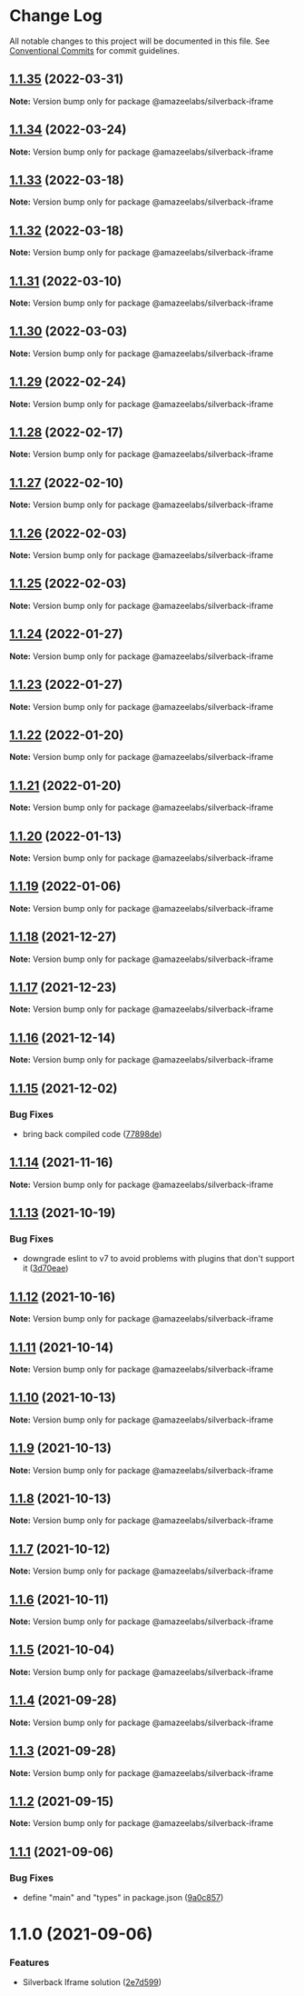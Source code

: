 # Change Log

All notable changes to this project will be documented in this file.
See [Conventional Commits](https://conventionalcommits.org) for commit guidelines.

## [1.1.35](https://github.com/AmazeeLabs/silverback-mono/compare/@amazeelabs/silverback-iframe@1.1.34...@amazeelabs/silverback-iframe@1.1.35) (2022-03-31)

**Note:** Version bump only for package @amazeelabs/silverback-iframe





## [1.1.34](https://github.com/AmazeeLabs/silverback-mono/compare/@amazeelabs/silverback-iframe@1.1.33...@amazeelabs/silverback-iframe@1.1.34) (2022-03-24)

**Note:** Version bump only for package @amazeelabs/silverback-iframe





## [1.1.33](https://github.com/AmazeeLabs/silverback-mono/compare/@amazeelabs/silverback-iframe@1.1.32...@amazeelabs/silverback-iframe@1.1.33) (2022-03-18)

**Note:** Version bump only for package @amazeelabs/silverback-iframe





## [1.1.32](https://github.com/AmazeeLabs/silverback-mono/compare/@amazeelabs/silverback-iframe@1.1.31...@amazeelabs/silverback-iframe@1.1.32) (2022-03-18)

**Note:** Version bump only for package @amazeelabs/silverback-iframe





## [1.1.31](https://github.com/AmazeeLabs/silverback-mono/compare/@amazeelabs/silverback-iframe@1.1.30...@amazeelabs/silverback-iframe@1.1.31) (2022-03-10)

**Note:** Version bump only for package @amazeelabs/silverback-iframe





## [1.1.30](https://github.com/AmazeeLabs/silverback-mono/compare/@amazeelabs/silverback-iframe@1.1.29...@amazeelabs/silverback-iframe@1.1.30) (2022-03-03)

**Note:** Version bump only for package @amazeelabs/silverback-iframe





## [1.1.29](https://github.com/AmazeeLabs/silverback-mono/compare/@amazeelabs/silverback-iframe@1.1.28...@amazeelabs/silverback-iframe@1.1.29) (2022-02-24)

**Note:** Version bump only for package @amazeelabs/silverback-iframe





## [1.1.28](https://github.com/AmazeeLabs/silverback-mono/compare/@amazeelabs/silverback-iframe@1.1.27...@amazeelabs/silverback-iframe@1.1.28) (2022-02-17)

**Note:** Version bump only for package @amazeelabs/silverback-iframe





## [1.1.27](https://github.com/AmazeeLabs/silverback-mono/compare/@amazeelabs/silverback-iframe@1.1.26...@amazeelabs/silverback-iframe@1.1.27) (2022-02-10)

**Note:** Version bump only for package @amazeelabs/silverback-iframe





## [1.1.26](https://github.com/AmazeeLabs/silverback-mono/compare/@amazeelabs/silverback-iframe@1.1.25...@amazeelabs/silverback-iframe@1.1.26) (2022-02-03)

**Note:** Version bump only for package @amazeelabs/silverback-iframe





## [1.1.25](https://github.com/AmazeeLabs/silverback-mono/compare/@amazeelabs/silverback-iframe@1.1.24...@amazeelabs/silverback-iframe@1.1.25) (2022-02-03)

**Note:** Version bump only for package @amazeelabs/silverback-iframe





## [1.1.24](https://github.com/AmazeeLabs/silverback-mono/compare/@amazeelabs/silverback-iframe@1.1.23...@amazeelabs/silverback-iframe@1.1.24) (2022-01-27)

**Note:** Version bump only for package @amazeelabs/silverback-iframe





## [1.1.23](https://github.com/AmazeeLabs/silverback-mono/compare/@amazeelabs/silverback-iframe@1.1.22...@amazeelabs/silverback-iframe@1.1.23) (2022-01-27)

**Note:** Version bump only for package @amazeelabs/silverback-iframe





## [1.1.22](https://github.com/AmazeeLabs/silverback-mono/compare/@amazeelabs/silverback-iframe@1.1.21...@amazeelabs/silverback-iframe@1.1.22) (2022-01-20)

**Note:** Version bump only for package @amazeelabs/silverback-iframe





## [1.1.21](https://github.com/AmazeeLabs/silverback-mono/compare/@amazeelabs/silverback-iframe@1.1.20...@amazeelabs/silverback-iframe@1.1.21) (2022-01-20)

**Note:** Version bump only for package @amazeelabs/silverback-iframe





## [1.1.20](https://github.com/AmazeeLabs/silverback-mono/compare/@amazeelabs/silverback-iframe@1.1.19...@amazeelabs/silverback-iframe@1.1.20) (2022-01-13)

**Note:** Version bump only for package @amazeelabs/silverback-iframe





## [1.1.19](https://github.com/AmazeeLabs/silverback-mono/compare/@amazeelabs/silverback-iframe@1.1.18...@amazeelabs/silverback-iframe@1.1.19) (2022-01-06)

**Note:** Version bump only for package @amazeelabs/silverback-iframe





## [1.1.18](https://github.com/AmazeeLabs/silverback-mono/compare/@amazeelabs/silverback-iframe@1.1.17...@amazeelabs/silverback-iframe@1.1.18) (2021-12-27)

**Note:** Version bump only for package @amazeelabs/silverback-iframe





## [1.1.17](https://github.com/AmazeeLabs/silverback-mono/compare/@amazeelabs/silverback-iframe@1.1.16...@amazeelabs/silverback-iframe@1.1.17) (2021-12-23)

**Note:** Version bump only for package @amazeelabs/silverback-iframe





## [1.1.16](https://github.com/AmazeeLabs/silverback-mono/compare/@amazeelabs/silverback-iframe@1.1.15...@amazeelabs/silverback-iframe@1.1.16) (2021-12-14)

**Note:** Version bump only for package @amazeelabs/silverback-iframe





## [1.1.15](https://github.com/AmazeeLabs/silverback-mono/compare/@amazeelabs/silverback-iframe@1.1.14...@amazeelabs/silverback-iframe@1.1.15) (2021-12-02)


### Bug Fixes

* bring back compiled code ([77898de](https://github.com/AmazeeLabs/silverback-mono/commit/77898de96a9a958a782fd7ec629a90570ef153f2))





## [1.1.14](https://github.com/AmazeeLabs/silverback-mono/compare/@amazeelabs/silverback-iframe@1.1.13...@amazeelabs/silverback-iframe@1.1.14) (2021-11-16)

**Note:** Version bump only for package @amazeelabs/silverback-iframe





## [1.1.13](https://github.com/AmazeeLabs/silverback-mono/compare/@amazeelabs/silverback-iframe@1.1.12...@amazeelabs/silverback-iframe@1.1.13) (2021-10-19)


### Bug Fixes

* downgrade eslint to v7 to avoid problems with plugins that don't support it ([3d70eae](https://github.com/AmazeeLabs/silverback-mono/commit/3d70eae96f6129a5c68c705c4cc0f801cd0d472d))





## [1.1.12](https://github.com/AmazeeLabs/silverback-mono/compare/@amazeelabs/silverback-iframe@1.1.11...@amazeelabs/silverback-iframe@1.1.12) (2021-10-16)

**Note:** Version bump only for package @amazeelabs/silverback-iframe





## [1.1.11](https://github.com/AmazeeLabs/silverback-mono/compare/@amazeelabs/silverback-iframe@1.1.10...@amazeelabs/silverback-iframe@1.1.11) (2021-10-14)

**Note:** Version bump only for package @amazeelabs/silverback-iframe





## [1.1.10](https://github.com/AmazeeLabs/silverback-mono/compare/@amazeelabs/silverback-iframe@1.1.9...@amazeelabs/silverback-iframe@1.1.10) (2021-10-13)

**Note:** Version bump only for package @amazeelabs/silverback-iframe





## [1.1.9](https://github.com/AmazeeLabs/silverback-mono/compare/@amazeelabs/silverback-iframe@1.1.8...@amazeelabs/silverback-iframe@1.1.9) (2021-10-13)

**Note:** Version bump only for package @amazeelabs/silverback-iframe





## [1.1.8](https://github.com/AmazeeLabs/silverback-mono/compare/@amazeelabs/silverback-iframe@1.1.7...@amazeelabs/silverback-iframe@1.1.8) (2021-10-13)

**Note:** Version bump only for package @amazeelabs/silverback-iframe





## [1.1.7](https://github.com/AmazeeLabs/silverback-mono/compare/@amazeelabs/silverback-iframe@1.1.6...@amazeelabs/silverback-iframe@1.1.7) (2021-10-12)

**Note:** Version bump only for package @amazeelabs/silverback-iframe





## [1.1.6](https://github.com/AmazeeLabs/silverback-mono/compare/@amazeelabs/silverback-iframe@1.1.5...@amazeelabs/silverback-iframe@1.1.6) (2021-10-11)

**Note:** Version bump only for package @amazeelabs/silverback-iframe





## [1.1.5](https://github.com/AmazeeLabs/silverback-mono/compare/@amazeelabs/silverback-iframe@1.1.4...@amazeelabs/silverback-iframe@1.1.5) (2021-10-04)

**Note:** Version bump only for package @amazeelabs/silverback-iframe





## [1.1.4](https://github.com/AmazeeLabs/silverback-mono/compare/@amazeelabs/silverback-iframe@1.1.3...@amazeelabs/silverback-iframe@1.1.4) (2021-09-28)

**Note:** Version bump only for package @amazeelabs/silverback-iframe





## [1.1.3](https://github.com/AmazeeLabs/silverback-mono/compare/@amazeelabs/silverback-iframe@1.1.2...@amazeelabs/silverback-iframe@1.1.3) (2021-09-28)

**Note:** Version bump only for package @amazeelabs/silverback-iframe





## [1.1.2](https://github.com/AmazeeLabs/silverback-mono/compare/@amazeelabs/silverback-iframe@1.1.1...@amazeelabs/silverback-iframe@1.1.2) (2021-09-15)

**Note:** Version bump only for package @amazeelabs/silverback-iframe





## [1.1.1](https://github.com/AmazeeLabs/silverback-mono/compare/@amazeelabs/silverback-iframe@1.1.0...@amazeelabs/silverback-iframe@1.1.1) (2021-09-06)


### Bug Fixes

* define "main" and "types" in package.json ([9a0c857](https://github.com/AmazeeLabs/silverback-mono/commit/9a0c857494341a7a8a1eea47703daba54f613cef))





# 1.1.0 (2021-09-06)


### Features

* Silverback Iframe solution ([2e7d599](https://github.com/AmazeeLabs/silverback-mono/commit/2e7d599c774341404081fcc0dc5001c9caaa0fa0))
